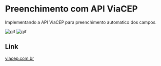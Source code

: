 # Preenchimento com API ViaCEP

Implementando a API ViaCEP para preenchimento automatico dos campos.

![gif](gifs/api-viacep-click.gif)
![gif](gifs/api-viacep-tab.gif)

## Link 
[viacep.com.br](https://viacep.com.br/)


